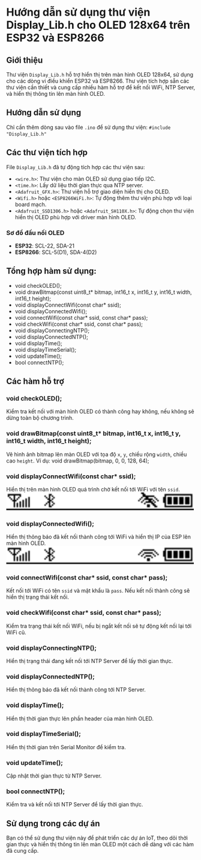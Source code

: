 # Hướng dẫn sử dụng thư viện Display_Lib.h cho OLED 128x64 trên ESP32 và ESP8266

## Giới thiệu
Thư viện `Display_Lib.h` hỗ trợ hiển thị trên màn hình OLED 128x64, sử dụng cho các dòng vi điều khiển ESP32 và ESP8266. Thư viện tích hợp sẵn các thư viện cần thiết và cung cấp nhiều hàm hỗ trợ để kết nối WiFi, NTP Server, và hiển thị thông tin lên màn hình OLED.

## Hướng dẫn sử dụng
Chỉ cần thêm dòng sau vào file `.ino` để sử dụng thư viện:
`#include "Display_Lib.h"`

## Các thư viện tích hợp
File `Display_Lib.h` đã tự động tích hợp các thư viện sau:
- `<wire.h>`: Thư viện cho màn OLED sử dụng giao tiếp I2C.
- `<time.h>`: Lấy dữ liệu thời gian thực qua NTP server.
- `<Adafruit_GFX.h>`: Thư viện hỗ trợ giao diện hiển thị cho OLED.
- `<Wifi.h>` hoặc `<ESP8266WiFi.h>`: Tự động thêm thư viện phù hợp với loại board mạch.
- `<Adafruit_SSD1306.h>` hoặc `<Adafruit_SH110X.h>`: Tự động chọn thư viện hiển thị OLED phù hợp với driver màn hình OLED.

### Sơ đồ đấu nối OLED
- **ESP32**: SCL-22, SDA-21
- **ESP8266**: SCL-5(D1), SDA-4(D2)

## Tổng hợp hàm sử dụng:
- void checkOLED();
- void drawBitmap(const uint8_t* bitmap, int16_t x, int16_t y, int16_t width, int16_t height);
- void displayConnectWifi(const char* ssid);
- void displayConnectedWifi();
- void connectWifi(const char* ssid, const char* pass);
- void checkWifi(const char* ssid, const char* pass);
- void displayConnectingNTP();
- void displayConnectedNTP();
- void displayTime();
- void displayTimeSerial();
- void updateTime();
- bool connectNTP();

## Các hàm hỗ trợ
### void checkOLED();
Kiểm tra kết nối với màn hình OLED có thành công hay không, nếu không sẽ dừng toàn bộ chương trình.

### void drawBitmap(const uint8_t* bitmap, int16_t x, int16_t y, int16_t width, int16_t height);
Vẽ hình ảnh bitmap lên màn OLED với tọa độ `x`, `y`, chiều rộng `width`, chiều cao `height`.
Ví dụ: void drawBitmap(bitmap, 0, 0, 128, 64);

### void displayConnectWifi(const char* ssid);
Hiển thị trên màn hình OLED quá trình chờ kết nối tới WiFi với tên `ssid`.
<img src="Bitmap Picture/Header NoWifi 128x12.bmp?raw=true" width="500px"><br/>

### void displayConnectedWifi();
Hiển thị thông báo đã kết nối thành công tới WiFi và hiển thị IP của ESP lên màn hình OLED.
<img src="Bitmap Picture/Header 128x12.bmp?raw=true" width="500px"><br/>

### void connectWifi(const char* ssid, const char* pass);
Kết nối tới WiFi có tên `ssid` và mật khẩu là `pass`. Nếu kết nối thành công sẽ hiển thị trạng thái kết nối.

### void checkWifi(const char* ssid, const char* pass);
Kiểm tra trạng thái kết nối WiFi, nếu bị ngắt kết nối sẽ tự động kết nối lại tới WiFi cũ.

### void displayConnectingNTP();
Hiển thị trạng thái đang kết nối tới NTP Server để lấy thời gian thực.

### void displayConnectedNTP();
Hiển thị thông báo đã kết nối thành công tới NTP Server.

### void displayTime();
Hiển thị thời gian thực lên phần header của màn hình OLED.

### void displayTimeSerial();
Hiển thị thời gian trên Serial Monitor để kiểm tra.

### void updateTime();
Cập nhật thời gian thực từ NTP Server.

### bool connectNTP();
Kiểm tra và kết nối tới NTP Server để lấy thời gian thực.

## Sử dụng trong các dự án
Bạn có thể sử dụng thư viện này để phát triển các dự án IoT, theo dõi thời gian thực và hiển thị thông tin lên màn OLED một cách dễ dàng với các hàm đã cung cấp.
